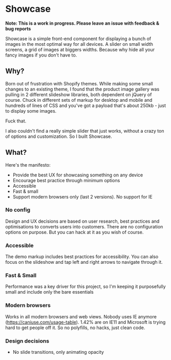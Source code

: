 # Showcase

**Note: This is a work in progress. Please leave an issue with feedback & bug reports**

Showcase is a simple front-end component for displaying a bunch of images in the most optimal way for all devices. A slider on small width screens, a grid of images at biggers widths. Because why hide all your fancy images if you don't have to.

## Why?

Born out of frustration with Shopify themes. While making some small changes to an existing theme, I found that the product image gallery was pulling in 2 different slideshow libraries, both dependent on jQuery of course. Chuck in different sets of markup for desktop and mobile and hundreds of lines of CSS and you've got a payload that's about 250kb - just to display some images. 

Fuck that. 

I also couldn't find a really simple slider that just works, without a crazy ton of options and customization. So I built Showcase.

## What?

Here's the manifesto:

- Provide the best UX for showcasing something on any device
- Encourage best practice through minimum options
- Accessible
- Fast & small
- Support modern browsers only (last 2 versions). No support for IE

### No config

Design and UX decisions are based on user research, best practices and optimisations to converts users into customers. There are no configuration options on purpose. But you can hack at it as you wish of course.

### Accessible

The demo markup includes best practices for accessibility. You can also focus on the slideshow and tap left and right arrows to navigate through it.

### Fast & Small

Performance was a key driver for this project, so I'm keeping it purposefully small and include only the bare essentials

### Modern browsers

Works in all modern browsers and web views. Nobody uses IE anymore (https://caniuse.com/usage-table). 1.42% are on IE11 and Microsoft is trying hard to get people off it. So no polyfills, no hacks, just clean code.

### Design decisions

- No slide transitions, only animating opacity
